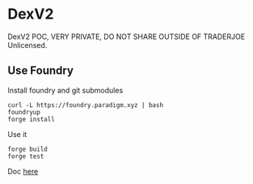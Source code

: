 # DexV2
DexV2 POC, VERY PRIVATE, DO NOT SHARE OUTSIDE OF TRADERJOE
Unlicensed.

## Use Foundry
Install foundry and git submodules
```
curl -L https://foundry.paradigm.xyz | bash
foundryup
forge install
```

Use it
```
forge build
forge test
```

Doc [here](https://book.getfoundry.sh/forge/index.html)